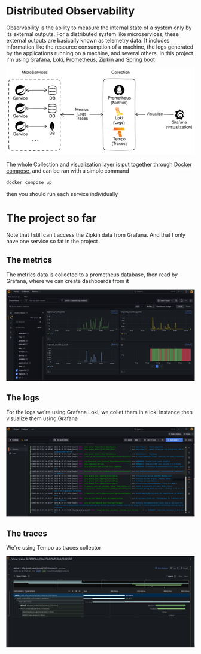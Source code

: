 # Distributed Observability
Observability is the ability to measure the internal state of a system only by its external outputs.
For a distributed system like microservices, these external outputs are basically known as telemetry data. It includes information like the resource consumption of a machine, the logs generated by the applications running on a machine, and several others.
In this project I'm using [Grafana](https://grafana.com/), [Loki](https://grafana.com/oss/loki/), [Prometheus](https://prometheus.io/), [Zipkin](https://zipkin.io/) and [Spring boot](https://spring.io/projects/spring-boot)

![img](img/architecture.png)

The whole Collection and visualization layer is put together through [Docker compose](https://docs.docker.com/compose/), and can be ran with a simple command
```bash
docker compose up
```
then you should run each service individually

# The project so far
Note that I still can't access the Zipkin data from Grafana. And that I only have one service so fat in the project

## The metrics
The metrics data is collected to a prometheus database, then read by Grafana, where we can create dashboards from it

![img](img/metrics.png)

## The logs
For the logs we're using Grafana Loki, we collet them in a loki instance then visualize them using Grafana

![img](img/loki.png)

## The traces
We're using Tempo as traces collector

![img](img/traces.png)